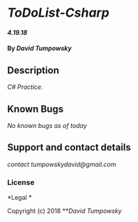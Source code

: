 # _ToDoList-Csharp_

#### _4.19.18_

#### By _**David Tumpowsky**_

## Description

_C# Practice._


## Known Bugs

_No known bugs as of today_

## Support and contact details

_contact tumpowskydavid@gmail.com_

### License

*Legal *

Copyright (c) 2018 **_David Tumpowsky_
